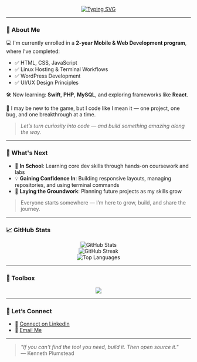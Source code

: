 <!-- Typing SVG Hero -->
<p align="center">
  <a href="https://github.com/KennethPlumstead">
    <img src="https://readme-typing-svg.demolab.com?font=Fira+Code&weight=500&size=24&pause=1000&center=true&vCenter=true&width=500&lines=Hi+I'm+Kenneth+Plumstead+%F0%9F%91%8B;Mobile+%26+Web+Dev+Student;Coding+One+Step+at+a+Time." alt="Typing SVG" />
  </a>
</p>

---

### 🧠 About Me

💻 I'm currently enrolled in a **2-year Mobile & Web Development program**, where I’ve completed:

- ✅ HTML, CSS, JavaScript  
- ✅ Linux Hosting & Terminal Workflows  
- ✅ WordPress Development  
- ✅ UI/UX Design Principles  

🛠️ Now learning: **Swift**, **PHP**, **MySQL**, and exploring frameworks like **React**.

🚀 I may be new to the game, but I code like I mean it — one project, one bug, and one breakthrough at a time.

>  *Let’s turn curiosity into code — and build something amazing along the way.*

---

### 🚀 What's Next
- 📘 **In School**: Learning core dev skills through hands-on coursework and labs  
- 💡 **Gaining Confidence In**: Building responsive layouts, managing repositories, and using terminal commands  
- 🧱 **Laying the Groundwork**: Planning future projects as my skills grow

> Everyone starts somewhere — I’m here to grow, build, and share the journey.

---

### 📈 GitHub Stats
<p align="center">
  <img src="https://github-readme-stats.vercel.app/api?username=KennethPlumstead&show_icons=true&theme=radical&hide_border=true" alt="GitHub Stats" />
  <br />
  <img src="https://github-readme-streak-stats.herokuapp.com/?user=KennethPlumstead&theme=radical&hide_border=true" alt="GitHub Streak" />
  <br />
  <img src="https://github-readme-stats.vercel.app/api/top-langs/?username=KennethPlumstead&layout=compact&theme=radical&hide_border=true" alt="Top Languages" />
</p>

---

### 🧰 Toolbox
<p align="center">
  <img src="https://skillicons.dev/icons?i=html,css,js,wordpress,php,mysql,swift,github,vscode,linux,bash,figma,xd" />
</p>

---

### 🤝 Let’s Connect

- 💼 [Connect on LinkedIn](https://www.linkedin.com/in/kenneth-plumstead-464278347/)
- 📧 [Email Me](mailto:Kennethplumstead@icloud.com)

---

> _"If you can't find the tool you need, build it. Then open source it."_  
> — Kenneth Plumstead
